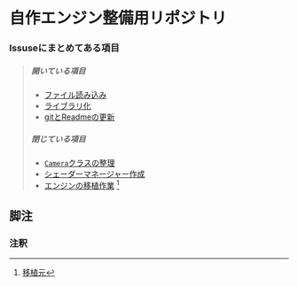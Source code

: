# 自作エンジン整備用リポジトリ

### lssuseにまとめてある項目
>##### 開いている項目
>* [ファイル読み込み](https://github.com/daiki2001/Engine-maintenance/issues/6)
>* [ライブラリ化](https://github.com/daiki2001/Engine-maintenance/issues/2)
>* [gitとReadmeの更新](https://github.com/daiki2001/Engine-maintenance/issues/1)
>##### 閉じている項目
>* [`Camera`クラスの整理](https://github.com/daiki2001/Engine-maintenance/issues/8)
>* [シェーダーマネージャー作成](https://github.com/daiki2001/Engine-maintenance/issues/7)
>* [エンジンの移植作業](https://github.com/daiki2001/Engine-maintenance/issues/3) [^1]

## 脚注
### 注釈
[^1]: [移植元](https://github.com/daiki2001/CG4)
